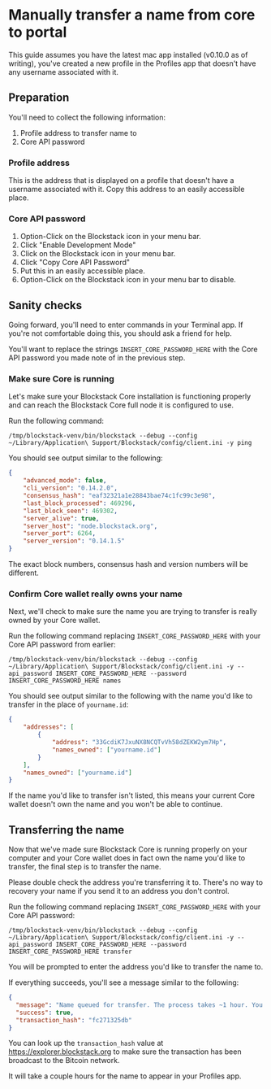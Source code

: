# Manually transfer a name from core to portal

This guide assumes you have the latest mac app installed (v0.10.0 as of writing),
you've created a new profile in the Profiles app that doesn't have any username
associated with it.

## Preparation

You'll need to collect the following information:

1. Profile address to transfer name to
2. Core API password

### Profile address

This is the address that is displayed on a profile that doesn't have a username
associated with it. Copy this address to an easily accessible place.

### Core API password

1. Option-Click on the Blockstack icon in your menu bar.
2. Click "Enable Development Mode"
3. Click on the Blockstack icon in your menu bar.
4. Click "Copy Core API Password"
5. Put this in an easily accessible place.
6. Option-Click on the Blockstack icon in your menu bar to disable.

## Sanity checks

Going forward, you'll need to enter commands in your Terminal app. If you're
not comfortable doing this, you should ask a friend for help.

You'll want to replace the strings `INSERT_CORE_PASSWORD_HERE` with the Core API
password you made note of in the previous step.

### Make sure Core is running

Let's make sure your Blockstack Core installation is functioning properly and
can reach the Blockstack Core full node it is configured to use.

Run the following command:

`/tmp/blockstack-venv/bin/blockstack --debug --config ~/Library/Application\ Support/Blockstack/config/client.ini -y ping`

You should see output similar to the following:

```JSON
{
    "advanced_mode": false,
    "cli_version": "0.14.2.0",
    "consensus_hash": "eaf32321a1e28843bae74c1fc99c3e98",
    "last_block_processed": 469296,
    "last_block_seen": 469302,
    "server_alive": true,
    "server_host": "node.blockstack.org",
    "server_port": 6264,
    "server_version": "0.14.1.5"
}
```
The exact block numbers, consensus hash and version numbers will be different.

### Confirm Core wallet really owns your name

Next, we'll check to make sure the name you are trying to transfer is really
owned by your Core wallet.

Run the following command replacing `INSERT_CORE_PASSWORD_HERE` with your
Core API password from earlier:

`/tmp/blockstack-venv/bin/blockstack --debug --config ~/Library/Application\ Support/Blockstack/config/client.ini -y --api_password INSERT_CORE_PASSWORD_HERE --password INSERT_CORE_PASSWORD_HERE names`

You should see output similar to the following with the name you'd like to
transfer in the place of `yourname.id`:

```JSON
{
    "addresses": [
        {
            "address": "33GcdiK7JxuNX8NCQTvVh58dZEKW2ym7Hp",
            "names_owned": ["yourname.id"]
        }
    ],
    "names_owned": ["yourname.id"]
}
```

If the name you'd like to transfer isn't listed, this means your current
Core wallet doesn't own the name and you won't be able to continue.

## Transferring the name

Now that we've made sure Blockstack Core is running properly on your computer and
your Core wallet does in fact own the name you'd like to transfer, the final
step is to transfer the name.

Please double check the address you're transferring it to. There's no way to
recovery your name if you send it to an address you don't control.

Run the following command replacing `INSERT_CORE_PASSWORD_HERE` with your
Core API password:

`/tmp/blockstack-venv/bin/blockstack --debug --config ~/Library/Application\ Support/Blockstack/config/client.ini -y --api_password INSERT_CORE_PASSWORD_HERE --password INSERT_CORE_PASSWORD_HERE transfer`

You will be prompted to enter the address you'd like to transfer the name to.

If everything succeeds, you'll see a message similar to the following:

```JSON
{
  "message": "Name queued for transfer. The process takes ~1 hour. You can check the status with blockstack info.",
  "success": true,
  "transaction_hash": "fc271325db"
}
```

You can look up the `transaction_hash` value at https://explorer.blockstack.org
to make sure the transaction has been broadcast to the Bitcoin network.

It will take a couple hours for the name to appear in your Profiles app.
